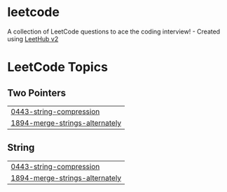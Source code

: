 # leetcode
A collection of LeetCode questions to ace the coding interview! - Created using [LeetHub v2](https://github.com/arunbhardwaj/LeetHub-2.0)

<!---LeetCode Topics Start-->
# LeetCode Topics
## Two Pointers
|  |
| ------- |
| [0443-string-compression](https://github.com/Deeptanshu-sankhwar/leetcode/tree/master/0443-string-compression) |
| [1894-merge-strings-alternately](https://github.com/Deeptanshu-sankhwar/leetcode/tree/master/1894-merge-strings-alternately) |
## String
|  |
| ------- |
| [0443-string-compression](https://github.com/Deeptanshu-sankhwar/leetcode/tree/master/0443-string-compression) |
| [1894-merge-strings-alternately](https://github.com/Deeptanshu-sankhwar/leetcode/tree/master/1894-merge-strings-alternately) |
<!---LeetCode Topics End-->